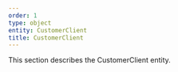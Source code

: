```yaml
---
order: 1
type: object
entity: CustomerClient
title: CustomerClient
---
```


This section describes the CustomerClient entity.
